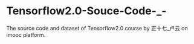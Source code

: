 # Tensorflow2.0-Souce-Code-_-
The source code and dataset of Tensorflow2.0 course by 正十七_卢云 on imooc platform.
